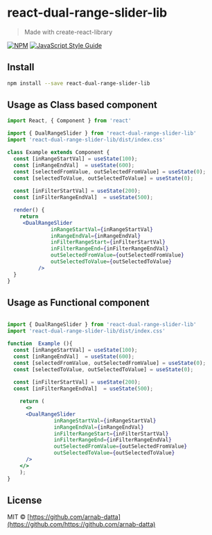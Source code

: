 # react-dual-range-slider-lib

> Made with create-react-library

[![NPM](https://img.shields.io/npm/v/react-dual-range-slider-lib.svg)](https://www.npmjs.com/package/react-dual-range-slider-lib) [![JavaScript Style Guide](https://img.shields.io/badge/code_style-standard-brightgreen.svg)](https://standardjs.com)

## Install

```bash
npm install --save react-dual-range-slider-lib
```

## Usage as Class based component

```jsx
import React, { Component } from 'react'

import { DualRangeSlider } from 'react-dual-range-slider-lib'
import 'react-dual-range-slider-lib/dist/index.css'

class Example extends Component {
  const [inRangeStartVal] = useState(100);
  const [inRangeEndVal]  = useState(600);
  const [selectedFromValue, outSelectedFromValue] = useState(0);
  const [selectedToValue, outSelectedToValue] = useState(0);
  
  const [inFilterStartVal] = useState(200);
  const [inFilterRangeEndVal]  = useState(500);

  render() {
    return 
     <DualRangeSlider
              inRangeStartVal={inRangeStartVal}
              inRangeEndVal={inRangeEndVal}
              inFilterRangeStart={inFilterStartVal}
              inFilterRangeEnd={inFilterRangeEndVal}
              outSelectedFromValue={outSelectedFromValue}
              outSelectedToValue={outSelectedToValue}
          />
  }
}
```
## Usage as Functional component

```jsx

import { DualRangeSlider } from 'react-dual-range-slider-lib'
import 'react-dual-range-slider-lib/dist/index.css'

function  Example (){
  const [inRangeStartVal] = useState(100);
  const [inRangeEndVal]  = useState(600);
  const [selectedFromValue, outSelectedFromValue] = useState(0);
  const [selectedToValue, outSelectedToValue] = useState(0);
  
  const [inFilterStartVal] = useState(200);
  const [inFilterRangeEndVal]  = useState(500);

    return (
      <>
      <DualRangeSlider
               inRangeStartVal={inRangeStartVal}
               inRangeEndVal={inRangeEndVal}
               inFilterRangeStart={inFilterStartVal}
               inFilterRangeEnd={inFilterRangeEndVal}
               outSelectedFromValue={outSelectedFromValue}
               outSelectedToValue={outSelectedToValue}
      />
    </>
    );
}
```

## License

MIT © [https://github.com/arnab-datta](https://github.com/https://github.com/arnab-datta)
